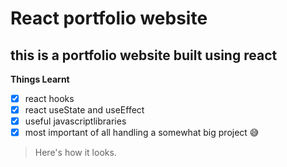 # React portfolio website #

## this is a portfolio website built using react ##

**Things Learnt**
- [x] react hooks
- [x] react useState and useEffect
- [x] useful javascriptlibraries 
- [x] most important of all handling a somewhat big project 😅

> Here's how it looks.


